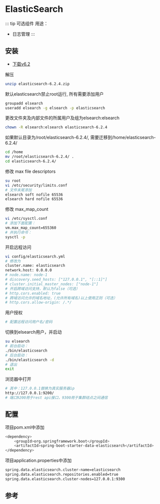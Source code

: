 # ElasticSearch

::: tip
可选组件
用途：

* 日志管理
:::

## 安装

<!-- * [下载](https://www.elastic.co/downloads/elasticsearch) -->
* [下载v6.2](https://www.elastic.co/guide/en/elasticsearch/reference/6.2/zip-targz.html)

解压

```bash
unzip elasticsearch-6.2.4.zip
```

默认elasticsearch禁止root运行, 所有需要添加用户

```bash
groupadd elsearch
useradd elsearch -g elsearch -p elasticsearch
```

更改文件夹及内部文件的所属用户及组为elsearch:elsearch

```bash
chown -R elsearch:elsearch elasticsearch-6.2.4
```

如果默认目录为/root/elasticsearch-6.2.4/, 需要迁移到/home/elasticsearch-6.2.4/

```bash
cd /home
mv /root/elasticsearch-6.2.4/ .
cd elasticsearch-6.2.4/
```

修改 max file descriptors

```bash
su root
vi /etc/security/limits.conf
# 文件末尾添加
elsearch soft nofile 65536
elsearch hard nofile 65536
```

修改 max_map_count

```bash
vi /etc/sysctl.conf
# 添加下面配置：
vm.max_map_count=655360
# 并执行命令：
sysctl -p
```

开启远程访问

```bash
vi config/elasticsearch.yml
# 修改为
cluster.name: elasticsearch
network.host: 0.0.0.0
# node.name: node-1
# discovery.seed_hosts: ["127.0.0.1", "[::1]"]
# cluster.initial_master_nodes: ["node-1"]
# 开启跨域访问支持，默认为false（可选）
# http.cors.enabled: true
# 跨域访问允许的域名地址，(允许所有域名)以上使用正则（可选）
# http.cors.allow-origin: /.*/
```

用户授权

```bash
# 配置远程访问用户名/密码
```

切换到elsearch用户，并启动

```bash
su elsearch
# 前台启动：
./bin/elasticsearch
# 后台启动：
./bin/elasticsearch -d
# 退出
exit
```

浏览器中打开

```bash
# 其中：127.0.0.1替换为真实服务器ip
http://127.0.0.1:9200/
# 端口9200用于rest api接口，9300用于集群结点之间通信
```

## 配置

项目pom.xml中添加

```bash
<dependency>
    <groupId>org.springframework.boot</groupId>
    <artifactId>spring-boot-starter-data-elasticsearch</artifactId>
</dependency>
```

项目application.properties中添加

```bash
spring.data.elasticsearch.cluster-name=elasticsearch
spring.data.elasticsearch.repositories.enabled=true
spring.data.elasticsearch.cluster-nodes=127.0.0.1:9300
```

## 参考
